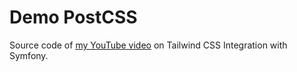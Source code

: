 # Demo PostCSS

Source code of [my YouTube video](https://www.youtube.com/watch?v=SkJti2mrnNM) on Tailwind CSS Integration with Symfony.
